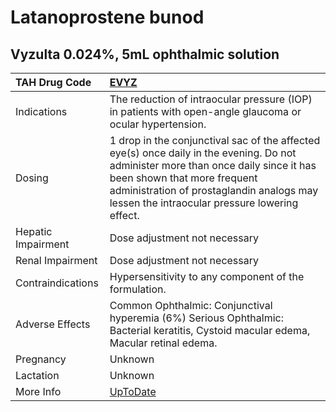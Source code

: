 # Latanoprostene bunod

## Vyzulta 0.024%, 5mL ophthalmic solution

| TAH Drug Code      | [EVYZ](https://www.tahsda.org.tw/drugs/hissearch.php?drug_code=EVYZ)                                                                                                                                                                                            |
|:-------------------|:----------------------------------------------------------------------------------------------------------------------------------------------------------------------------------------------------------------------------------------------------------------|
| Indications        | The reduction of intraocular pressure (IOP) in patients with open-angle glaucoma or ocular hypertension.                                                                                                                                                        |
| Dosing             | 1 drop in the conjunctival sac of the affected eye(s) once daily in the evening. Do not administer more than once daily since it has been shown that more frequent administration of prostaglandin analogs may lessen the intraocular pressure lowering effect. |
| Hepatic Impairment | Dose adjustment not necessary                                                                                                                                                                                                                                   |
| Renal Impairment   | Dose adjustment not necessary                                                                                                                                                                                                                                   |
| Contraindications  | Hypersensitivity to any component of the formulation.                                                                                                                                                                                                           |
| Adverse Effects    | Common Ophthalmic: Conjunctival hyperemia (6%) Serious Ophthalmic: Bacterial keratitis, Cystoid macular edema, Macular retinal edema.                                                                                                                           |
| Pregnancy          | Unknown                                                                                                                                                                                                                                                         |
| Lactation          | Unknown                                                                                                                                                                                                                                                         |
| More Info          | [UpToDate](https://www.uptodate.com/contents/latanoprostene-bunod-drug-information)                                                                                                                                                                             |

